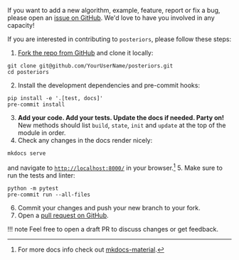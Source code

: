 If you want to add a new algorithm, example, feature, report or fix a bug, please open 
an [issue on GitHub](https://github.com/normal-computing/posteriors/issues). 
We'd love to have you involved in any capacity!

If you are interested in contributing to `posteriors`, please follow these steps:

1. [Fork the repo from GitHub](https://github.com/normal-computing/posteriors/fork)
and clone it locally:
```
git clone git@github.com/YourUserName/posteriors.git
cd posteriors
```
2. Install the development dependencies and pre-commit hooks:
```
pip install -e '.[test, docs]'
pre-commit install
```
3. **Add your code. Add your tests. Update the docs if needed. Party on!**  
    New methods should list `build`, `state`, `init` and `update`
    at the top of the module in order.
4. Check any changes in the docs render nicely:
```
mkdocs serve
```
and navigate to [`http://localhost:8000/`](`http://localhost:8000/`) in your browser.[^1]
5. Make sure to run the tests and linter:
```
python -m pytest
pre-commit run --all-files
```
6. Commit your changes and push your new branch to your fork.
7. Open a [pull request on GitHub](https://github.com/normal-computing/posteriors/pulls).

[^1]: For more docs info check out [mkdocs-material](https://squidfunk.github.io/mkdocs-material/).


!!! note
    Feel free to open a draft PR to discuss changes or get feedback.